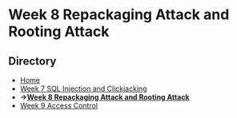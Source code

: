 # Week 8 Repackaging Attack and Rooting Attack

## Directory
- [Home](/README.md#table-of-contents)
- [Week 7 SQL Injection and Clickjacking](/week7/README.md#week-7-sql-injection-and-clickjacking)
- **&rarr;[Week 8 Repackaging Attack and Rooting Attack](/week8/README.md#week-8-repackaging-attack-and-rooting-attack)**
- [Week 9 Access Control](/week9/README.md#week-9-access-control)